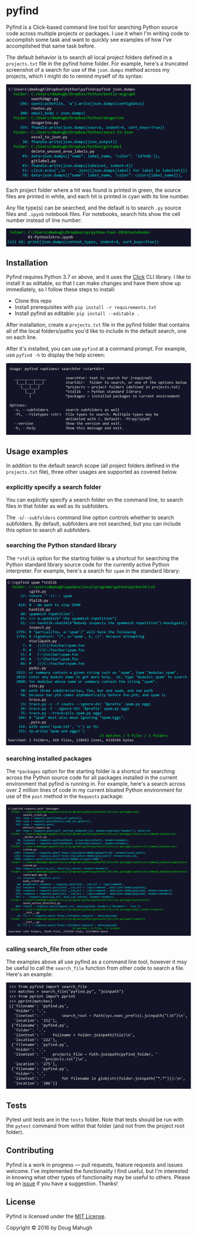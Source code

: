 # pyfind
Pyfind is a Click-based command line tool for searching Python source code across multiple projects or packages. I use it when I'm writing code to accomplish some task and want to quickly see examples of how I've accomplished that same task before.

The default behavior is to search all local project folders defined in a ```projects.txt``` file in the pyfind home folder. For example, here's a truncated screenshot of a search for use of the ```json.dumps``` method across my projects, which I might do to remind myself of its syntax:

![json.dumps example](images/example01.png)

Each project folder where a hit was found is printed in green, the source files are printed in white, and each hit is printed in cyan with its line number.

Any file type(s) can be searched, and the default is to search ```.py``` source files and ```.ipynb``` notebook files. For notebooks, search hits show the cell number instead of line number:

![notebook example](images/example02.png)

## Installation

Pyfind requires Python 3.7 or above, and it uses the [Click](http://click.pocoo.org/5/) CLI library. I like to install it as editable, so that I can make changes and have them show up immediately, so I follow these steps to install:

* Clone this repo
* Install prerequisites with ```pip install -r requirements.txt```
* Install pyfind as editable: ```pip install --editable .```

After installation, create a ```projects.txt``` file in the pyfind folder that contains all of the local folders/paths you'd like to include in the default search, one on each line.

After it's installed, you can use ```pyfind``` at a command prompt. For example, use ```pyfind -h``` to display the help screen:

![help screen](images/helpscreen.png)

## Usage examples

In addition to the default search scope (all project folders defined in the ```projects.txt``` file), three other usages are supported as covered below.

### explicitly specify a search folder

You can explicitly specify a search folder on the command line, to search files in that folder as well as its subfolders.

The ```-s```/```--subfolders``` command line option controls whether to search subfolders. By default, subfolders are not searched, but you can include this option to search all subfolders.

### searching the Python standard library

The ```*stdlib``` option for the starting folder is a shortcut for searching the Python standard library source code for the currently active Python interpreter. For example, here's a search for ```spam``` in the standard library:

![*stdlib search](images/stdlib.png)

### searching installed packages

The ```*packages``` option for the starting folder is a shortcut for searching across the Python source code for all packages installed in the current environment that pyfind is running in. For example, here's a search across over 2 million lines of code in my current bloated Python environment for use of the ```post``` method in the ```Requests``` package:

![*packages search](images/packages.png)

### calling search_file from other code
The examples above all use pyfind as a command line tool, however it msy be
useful to call the ```search_file``` function from other code to search a file. Here's
an example:

![programmatic use](images/search_file.png)

## Tests
Pytest unit tests are in the ```tests``` folder. Note that tests should be run with the ```pytest``` command from within that folder (and not from the project root folder).

## Contributing
Pyfind is a work in progress &mdash; pull requests, feature requests and issues welcome. I've implemented the functionality I find useful, but I'm interested in knowing what other types of functionality may be useful to others. Please log an [issue](https://github.com/dmahugh/pyfind/issues) if you have a suggestion. Thanks!

## License
Pyfind is licensed under the [MIT License](https://github.com/dmahugh/pyfind/blob/master/LICENSE).

Copyright &copy; 2016 by Doug Mahugh